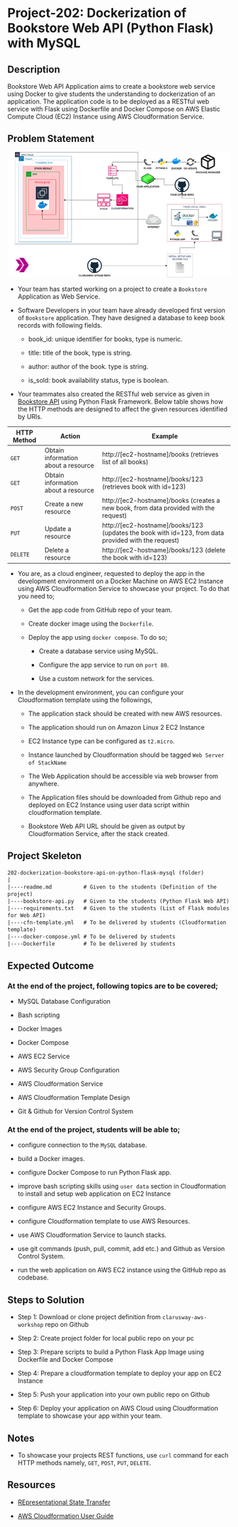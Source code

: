 # Project-202: Dockerization of Bookstore Web API (Python Flask) with MySQL

## Description

Bookstore Web API Application aims to create a bookstore web service using Docker to give students the understanding to dockerization of an application. The application code is to be deployed as a RESTful web service with Flask using Dockerfile and Docker Compose on AWS Elastic Compute Cloud (EC2) Instance using AWS Cloudformation Service.

## Problem Statement

![Project_202](202-bookstore-api.png)

- Your team has started working on a project to create a `Bookstore` Application as Web Service.  

- Software Developers in your team have already developed first version of `Bookstore` application. They have designed a database to keep book records with following fields.

  - book_id: unique identifier for books, type is numeric.

  - title: title of the book, type is string.

  - author: author of the book. type is string.

  - is_sold: book availability status, type is boolean.

- Your teammates also created the RESTful web service as given in [Bookstore API](./bookstore-api.py) using Python Flask Framework. Below table shows how the HTTP methods are designed to affect the given resources identified by URIs.

| HTTP Method  | Action | Example|
| --- | --- | --- |
| `GET`     |   Obtain information about a resource | http://[ec2-hostname]/books (retrieves list of all books) |
| `GET`     |   Obtain information about a resource | http://[ec2-hostname]/books/123 (retrieves book with id=123) |
| `POST`    |   Create a new resource               | http://[ec2-hostname]/books (creates a new book, from data provided with the request) |
| `PUT`     |   Update a resource                   | http://[ec2-hostname]/books/123 (updates the book with id=123, from data provided with the request) |
| `DELETE`  |   Delete a resource                   | http://[ec2-hostname]/books/123 (delete the book with id=123) |

- You are, as a cloud engineer, requested to deploy the app in the development environment on a Docker Machine on AWS EC2 Instance using AWS Cloudformation Service to showcase your project. To do that you need to;

  - Get the app code from GitHub repo of your team.

  - Create docker image using the `Dockerfile`.

  - Deploy the app using `docker compose`. To do so;

    - Create a database service using MySQL.

    - Configure the app service to run on `port 80`.

    - Use a custom network for the services.

- In the development environment, you can configure your Cloudformation template using the followings,

  - The application stack should be created with new AWS resources.

  - The application should run on Amazon Linux 2 EC2 Instance

  - EC2 Instance type can be configured as `t2.micro`.

  - Instance launched by Cloudformation should be tagged `Web Server of StackName`

  - The Web Application should be accessible via web browser from anywhere.

  - The Application files should be downloaded from Github repo and deployed on EC2 Instance using user data script within cloudformation template.

  - Bookstore Web API URL should be given as output by Cloudformation Service, after the stack created.

## Project Skeleton

```text
202-dockerization-bookstore-api-on-python-flask-mysql (folder)
|
|----readme.md          # Given to the students (Definition of the project)
|----bookstore-api.py   # Given to the students (Python Flask Web API)
|----requirements.txt   # Given to the students (List of Flask modules for Web API)
|----cfn-template.yml   # To be delivered by students (Cloudformation template)
|----docker-compose.yml # To be delivered by students
|----Dockerfile         # To be delivered by students
```

## Expected Outcome

### At the end of the project, following topics are to be covered;

- MySQL Database Configuration

- Bash scripting

- Docker Images

- Docker Compose

- AWS EC2 Service

- AWS Security Group Configuration

- AWS Cloudformation Service

- AWS Cloudformation Template Design

- Git & Github for Version Control System

### At the end of the project, students will be able to;

- configure connection to the `MySQL` database.

- build a Docker images.

- configure Docker Compose to run Python Flask app.

- improve bash scripting skills using `user data` section in Cloudformation to install and setup web application on EC2 Instance

- configure AWS EC2 Instance and Security Groups.

- configure Cloudformation template to use AWS Resources.

- use AWS Cloudformation Service to launch stacks.

- use git commands (push, pull, commit, add etc.) and Github as Version Control System.

- run the web application on AWS EC2 instance using the GitHub repo as codebase.

## Steps to Solution
  
- Step 1: Download or clone project definition from `clarusway-aws-workshop` repo on Github

- Step 2: Create project folder for local public repo on your pc

- Step 3: Prepare scripts to build a Python Flask App Image using Dockerfile and Docker Compose

- Step 4: Prepare a cloudformation template to deploy your app on EC2 Instance

- Step 5: Push your application into your own public repo on Github

- Step 6: Deploy your application on AWS Cloud using Cloudformation template to showcase your app within your team.

## Notes

- To showcase your projects REST functions, use `curl` command for each HTTP methods namely, `GET`, `POST`, `PUT`, `DELETE`.

## Resources

- [REpresentational State Transfer](https://en.wikipedia.org/wiki/Representational_state_transfer)

- [AWS Cloudformation User Guide](https://docs.aws.amazon.com/AWSCloudFormation/latest/UserGuide/Welcome.html)
